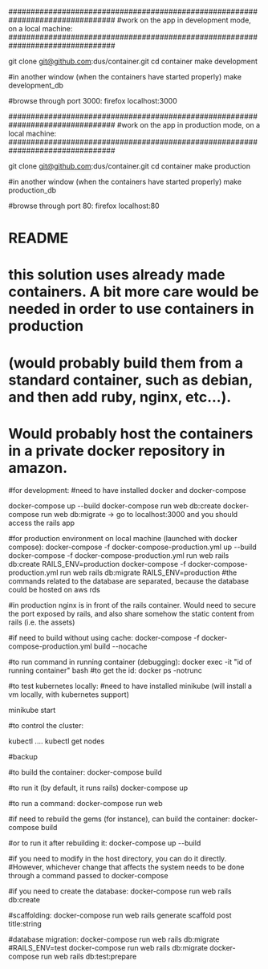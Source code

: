 ################################################################################
#work on the app in development mode, on a local machine:
################################################################################

git clone git@github.com:dus/container.git
cd container
make development

#in another window (when the containers have started properly)
make development_db

#browse through port 3000:
firefox localhost:3000


################################################################################
#work on the app in production mode, on a local machine:
################################################################################

git clone git@github.com:dus/container.git
cd container
make production

#in another window (when the containers have started properly)
make production_db

#browse through port 80:
firefox localhost:80

















# README
# this solution uses already made containers. A bit more care would be needed in order to use containers in production
# (would probably build them from a standard container, such as debian, and then add ruby, nginx, etc...).
# Would probably host the containers in a private docker repository in amazon.

#for development:
#need to have installed docker and docker-compose

docker-compose up --build
docker-compose run web db:create
docker-compose run web db:migrate
-> go to localhost:3000 and you should access the rails app

#for production environment on local machine (launched with docker compose):
docker-compose -f docker-compose-production.yml up --build 
docker-compose -f docker-compose-production.yml run web rails db:create RAILS_ENV=production
docker-compose -f docker-compose-production.yml run web rails db:migrate RAILS_ENV=production
#the commands related to the database are separated, because the database could be hosted on aws rds

#in production nginx is in front of the rails container. Would need to secure the port exposed by rails, and also share somehow the static content from rails (i.e. the assets)

#if need to build without using cache:
docker-compose -f docker-compose-production.yml build --nocache

#to run command in running container (debugging):
docker exec -it "id of running container" bash
#to get the id:
docker ps -notrunc

#to test kubernetes locally:
#need to have installed minikube (will install a vm locally, with kubernetes support)

minikube start

#to control the cluster:

kubectl ....
kubectl get nodes















#backup

#to build the container:
docker-compose build

#to run it (by default, it runs rails)
docker-compose up

#to run a command:
docker-compose run web <command>

#if need to rebuild the gems (for instance), can build the container:
docker-compose build

#or to run it after rebuilding it:
docker-compose up --build

#if you need to modify in the host directory, you can do it directly.
#However, whichever change that affects the system needs to be done through a command passed to docker-compose

#if you need to create the database:
docker-compose run web rails db:create

#scaffolding:
docker-compose run web rails generate scaffold post title:string

#database migration:
docker-compose run web rails db:migrate
#RAILS_ENV=test docker-compose run web rails db:migrate
docker-compose run web rails db:test:prepare

